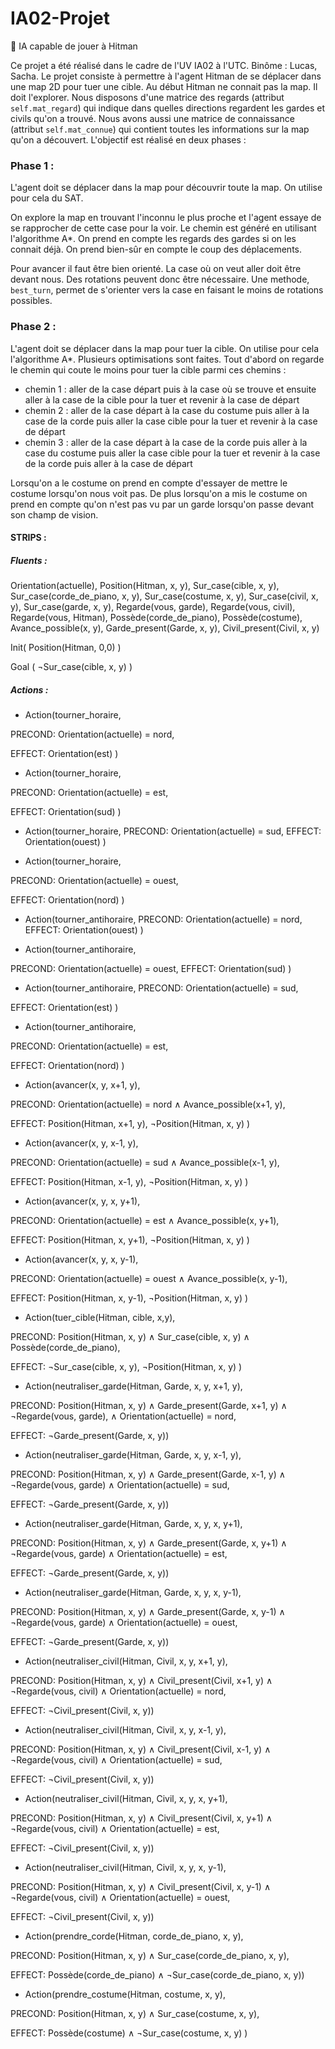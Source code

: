 # IA02-Projet
:robot: IA capable de jouer à Hitman

Ce projet a été réalisé dans le cadre de l'UV IA02 à l'UTC.
Binôme : Lucas, Sacha.
Le projet consiste à permettre à l'agent Hitman de se déplacer dans une map 2D pour tuer une cible.
Au début Hitman ne connait pas la map. Il doit l'explorer.
Nous disposons d'une matrice des regards (attribut ```self.mat_regard```) qui indique dans quelles directions regardent les gardes et civils qu'on a trouvé.
Nous avons aussi une matrice de connaissance (attribut ```self.mat_connue```) qui contient toutes les informations sur la map qu'on a découvert.
L'objectif est réalisé en deux phases : 

### Phase 1 :
L'agent doit se déplacer dans la map pour découvrir toute la map.
On utilise pour cela du SAT.

On explore la map en trouvant l'inconnu le plus proche et l'agent essaye de se rapprocher de cette case pour la voir.
Le chemin est généré en utilisant l'algorithme A*. On prend en compte les regards des gardes si on les connait déjà. On prend bien-sûr en compte le coup des déplacements.

Pour avancer il faut être bien orienté. La case où on veut aller doit être devant nous.
Des rotations peuvent donc être nécessaire. Une methode, ```best_turn```, permet de s'orienter vers la case
en faisant le moins de rotations possibles.



### Phase 2 :
L'agent doit se déplacer dans la map pour tuer la cible.
On utilise pour cela l'algorithme A*. Plusieurs optimisations sont faites.
Tout d'abord on regarde le chemin qui coute le moins pour tuer la cible parmi ces chemins :

* chemin 1 : aller de la case départ puis à la case où se trouve et ensuite aller à la case de la cible pour la tuer et revenir à la case de départ
* chemin 2 : aller de la case départ à la case du costume puis aller à la case de la corde puis aller la case cible pour la tuer et revenir à la case de départ
* chemin 3 : aller de la case départ à la case de la corde puis aller à la case du costume puis aller la case cible pour la tuer et revenir à la case de la corde puis aller à la case de départ


Lorsqu'on a le costume on prend en compte d'essayer de mettre le costume lorsqu'on nous voit pas. 
De plus lorsqu'on a mis le costume on prend en compte qu'on n'est pas vu par un garde lorsqu'on passe devant
son champ de vision.

#### STRIPS :

##### Fluents : 
Orientation(actuelle), Position(Hitman, x, y), Sur_case(cible, x, y), Sur_case(corde_de_piano, x, y), Sur_case(costume, x, y), Sur_case(civil, x, y), Sur_case(garde, x, y), Regarde(vous, garde), Regarde(vous, civil), Regarde(vous, Hitman), Possède(corde_de_piano), Possède(costume), Avance_possible(x, y), Garde_present(Garde, x, y), Civil_present(Civil, x, y)

Init(
    Position(Hitman, 0,0)
)

Goal (
    ¬Sur_case(cible, x, y)
)

##### Actions :

* Action(tourner_horaire, 

PRECOND: Orientation(actuelle) = nord, 

EFFECT: Orientation(est) )

* Action(tourner_horaire, 

PRECOND: Orientation(actuelle) = est, 

EFFECT: Orientation(sud) )

* Action(tourner_horaire, 
PRECOND: Orientation(actuelle) = sud, 
EFFECT: Orientation(ouest) )

* Action(tourner_horaire, 

PRECOND: Orientation(actuelle) = ouest, 

EFFECT: Orientation(nord) )

* Action(tourner_antihoraire, 
PRECOND: Orientation(actuelle) = nord, 
EFFECT: Orientation(ouest) )

* Action(tourner_antihoraire, 

PRECOND: Orientation(actuelle) = ouest, 
EFFECT: Orientation(sud) )

* Action(tourner_antihoraire, 
PRECOND: Orientation(actuelle) = sud, 

EFFECT: Orientation(est) )

* Action(tourner_antihoraire, 

PRECOND: Orientation(actuelle) = est, 

EFFECT: Orientation(nord) )

* Action(avancer(x, y, x+1, y), 

PRECOND: Orientation(actuelle) = nord ∧ Avance_possible(x+1, y), 

EFFECT: Position(Hitman, x+1, y), ¬Position(Hitman, x, y) )

* Action(avancer(x, y, x-1, y), 

PRECOND: Orientation(actuelle) = sud ∧ Avance_possible(x-1, y), 

EFFECT: Position(Hitman, x-1, y), ¬Position(Hitman, x, y) )

* Action(avancer(x, y, x, y+1), 

PRECOND: Orientation(actuelle) = est ∧ Avance_possible(x, y+1), 

EFFECT: Position(Hitman, x, y+1), ¬Position(Hitman, x, y) )

* Action(avancer(x, y, x, y-1), 

PRECOND: Orientation(actuelle) = ouest ∧ Avance_possible(x, y-1), 

EFFECT: Position(Hitman, x, y-1), ¬Position(Hitman, x, y) )

* Action(tuer_cible(Hitman, cible, x,y),

PRECOND: Position(Hitman, x, y) ∧ Sur_case(cible, x, y) ∧ Possède(corde_de_piano),

EFFECT: ¬Sur_case(cible, x, y), ¬Position(Hitman, x, y) )

* Action(neutraliser_garde(Hitman, Garde, x, y, x+1, y), 

PRECOND: Position(Hitman, x, y) ∧ Garde_present(Garde, x+1, y) ∧ ¬Regarde(vous, garde),
∧ Orientation(actuelle) = nord, 

EFFECT: ¬Garde_present(Garde, x, y))

* Action(neutraliser_garde(Hitman, Garde, x, y, x-1, y),

PRECOND: Position(Hitman, x, y) ∧ Garde_present(Garde, x-1, y) ∧ ¬Regarde(vous, garde)
∧ Orientation(actuelle) = sud,

EFFECT: ¬Garde_present(Garde, x, y))

* Action(neutraliser_garde(Hitman, Garde, x, y, x, y+1),

PRECOND: Position(Hitman, x, y) ∧ Garde_present(Garde, x, y+1) ∧ ¬Regarde(vous, garde)
∧ Orientation(actuelle) = est,

EFFECT: ¬Garde_present(Garde, x, y))

* Action(neutraliser_garde(Hitman, Garde, x, y, x, y-1),

PRECOND: Position(Hitman, x, y) ∧ Garde_present(Garde, x, y-1) ∧ ¬Regarde(vous, garde)
∧ Orientation(actuelle) = ouest,

EFFECT: ¬Garde_present(Garde, x, y))


* Action(neutraliser_civil(Hitman, Civil, x, y, x+1, y), 

PRECOND: Position(Hitman, x, y) ∧ Civil_present(Civil, x+1, y) ∧ ¬Regarde(vous, civil)
∧ Orientation(actuelle) = nord,

EFFECT: ¬Civil_present(Civil, x, y))

* Action(neutraliser_civil(Hitman, Civil, x, y, x-1, y),

PRECOND: Position(Hitman, x, y) ∧ Civil_present(Civil, x-1, y) ∧ ¬Regarde(vous, civil)
∧ Orientation(actuelle) = sud,

EFFECT: ¬Civil_present(Civil, x, y))

* Action(neutraliser_civil(Hitman, Civil, x, y, x, y+1),

PRECOND: Position(Hitman, x, y) ∧ Civil_present(Civil, x, y+1) ∧ ¬Regarde(vous, civil)
∧ Orientation(actuelle) = est,

EFFECT: ¬Civil_present(Civil, x, y))

* Action(neutraliser_civil(Hitman, Civil, x, y, x, y-1),

PRECOND: Position(Hitman, x, y) ∧ Civil_present(Civil, x, y-1) ∧ ¬Regarde(vous, civil)
∧ Orientation(actuelle) = ouest,

EFFECT: ¬Civil_present(Civil, x, y))


* Action(prendre_corde(Hitman, corde_de_piano, x, y), 

PRECOND: Position(Hitman, x, y) ∧ Sur_case(corde_de_piano, x, y), 

EFFECT: Possède(corde_de_piano) ∧ ¬Sur_case(corde_de_piano, x, y))

* Action(prendre_costume(Hitman, costume, x, y), 

PRECOND: Position(Hitman, x, y) ∧ Sur_case(costume, x, y), 

EFFECT: Possède(costume) ∧ ¬Sur_case(costume, x, y) )

